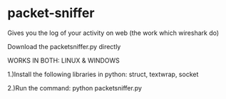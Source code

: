 # packet-sniffer
Gives you the log of your activity on web (the work which wireshark do)

Download the packetsniffer.py directly

WORKS IN BOTH: LINUX & WINDOWS

1.)Install the following libraries in python: struct, textwrap, socket

2.)Run the command: python packetsniffer.py

